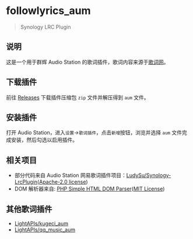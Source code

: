 # followlyrics_aum

> Synology LRC Plugin

## 说明

这是一个用于群辉 Audio Station 的歌词插件，歌词内容来源于[歌词网](https://zh.followlyrics.com/)。

## 下载插件

前往 [Releases](https://github.com/LightAPIs/followlyrics_aum/releases/latest) 下载插件压缩包 `zip` 文件并解压得到 `aum` 文件。

## 安装插件

打开 Audio Station，进入`设置`→`歌词插件`，点击`新增`按钮，浏览并选择 `aum` 文件完成安装，然后勾选以启用插件。

## 相关项目

- 部分代码来自 Audio Station 网易歌词插件项目：[LudySu/Synology-LrcPlugin](https://github.com/LudySu/Synology-LrcPlugin)([Apache-2.0 license](https://github.com/LudySu/Synology-LrcPlugin/blob/master/LICENSE))
- DOM 解析器来自: [PHP Simple HTML DOM Parser](https://simplehtmldom.sourceforge.io/)([MIT License](https://opensource.org/licenses/MIT))

## 其他歌词插件

- [LightAPIs/kugeci_aum](https://github.com/LightAPIs/kugeci_aum)
- [LightAPIs/qq_music_aum](https://github.com/LightAPIs/qq_music_aum)
